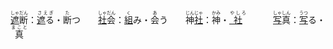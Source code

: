 <ruby><ins>遮</ins>断<rt>しゃだん</rt></ruby>：<ruby><ins>遮</ins>る<rt>さえぎ　</rt></ruby>・<ruby>断<rt>た</rt>つ</ruby>　　<ruby><ins>社</ins>会<rt>しゃだん</rt></ruby>：<ruby><ins>組</ins><rt>く</rt>み</ruby>・<ruby>会<rt>あ</rt>う</ruby>　　<ruby>神<ins>社</ins><rt>じんじゃ</rt></ruby>：<ruby>神<rt>かみ</rt></ruby>・<ruby><ins>社</ins>　<rt>やしろ　</rt></ruby>　　<ruby><ins>写</ins>真<rt>しゃしん</rt></ruby>：<ruby><ins>写</ins><rt>うつ</rt>る</ruby>・<ruby>真　<rt>まこと　</rt></ruby>
